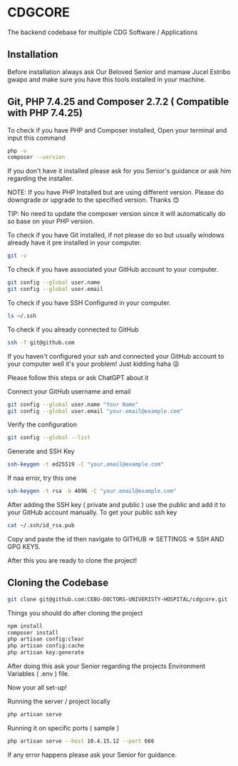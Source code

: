 
# CDGCORE

The backend codebase for multiple CDG Software / Applications




## Installation

Before installation always ask Our Beloved Senior and mamaw Jucel Estribo gwapo and make sure you have this tools installed in your machine.

## Git, PHP 7.4.25 and Composer 2.7.2 ( Compatible with PHP 7.4.25)

To check if you have PHP and Composer installed, Open your terminal and input this command
```bash
php -v   
composer --version 
```
If you don't have it installed please ask for you Senior's guidance or ask him regarding the installer.

NOTE: If you have PHP Installed but are using different version. Please do downgrade or upgrade to the specified version. Thanks 😊

TIP: No need to update the composer version since it will automatically do so base on your PHP version.

To check if you have Git installed, if not please do so but usually windows already have it pre installed in your computer.
```bash
git -v 
```
To check if you have associated your GitHub account to your computer.
```bash
git config --global user.name
git config --global user.email
```
To check if you have SSH Configured in your computer.
```bash
ls ~/.ssh
```
To check if you already connected to GitHub
```bash
ssh -T git@github.com
```

If you haven't configured your ssh and connected your GitHub account to your computer well it's your problem! Just kidding haha 😜

Please follow this steps or ask ChatGPT about it

Connect your GitHub username and email
```bash
git config --global user.name "Your Name"
git config --global user.email "your.email@example.com"
```
Verify the configuration
```bash
git config --global --list
```
Generate and SSH Key
```bash
ssh-keygen -t ed25519 -C "your.email@example.com"
```
If naa error, try this one 
```bash
ssh-keygen -t rsa -b 4096 -C "your.email@example.com"
```
After adding the SSH key ( private and public ) use the public and add it to your GitHub account manually. To get your public ssh key 
```bash
cat ~/.ssh/id_rsa.pub
```
Copy and paste the id then navigate to GITHUB => SETTINGS => SSH AND GPG KEYS.

After this you are ready to clone the project!

## Cloning the Codebase

```bash
git clone git@github.com:CEBU-DOCTORS-UNIVERISTY-HOSPITAL/cdgcore.git
```

Things you should do after cloning the project

```bash
npm install 
composer install 
php artisan config:clear
php artisan config:cache
php artisan key:generate 
```

After doing this ask your Senior regarding the projects Environment Variables ( .env ) file.

Now your all set-up! 

Running the server / project locally
```bash
php artisan serve 
```
Running it on specific ports ( sample )
```bash
php artisan serve --host 10.4.15.12 --port 666
```
If any error happens please ask your Senior for guidance.
